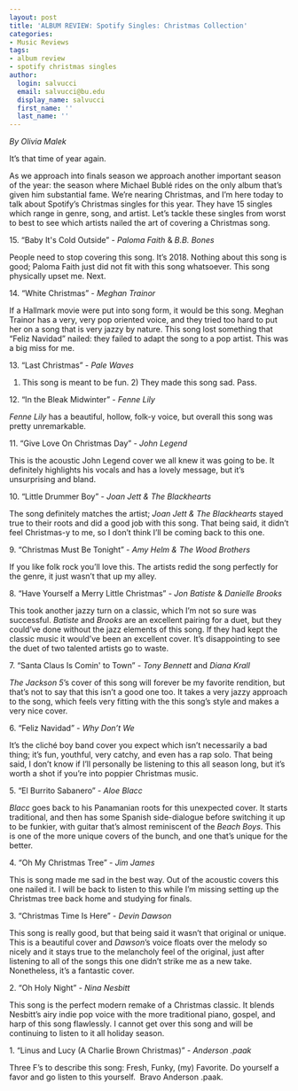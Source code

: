 ```yaml
---
layout: post
title: 'ALBUM REVIEW: Spotify Singles: Christmas Collection'
categories:
- Music Reviews
tags:
- album review
- spotify christmas singles
author:
  login: salvucci
  email: salvucci@bu.edu
  display_name: salvucci
  first_name: ''
  last_name: ''
---
```

_By Olivia Malek_

It’s that time of year again.

As we approach into finals season we approach another important season of the year: the season where Michael Bublé rides on the only album that’s given him substantial fame. We’re nearing Christmas, and I’m here today to talk about Spotify’s Christmas singles for this year. They have 15 singles which range in genre, song, and artist. Let’s tackle these singles from worst to best to see which artists nailed the art of covering a Christmas song.

15\. “Baby It's Cold Outside” - _Paloma Faith_ & _B.B. Bones_

People need to stop covering this song. It’s 2018. Nothing about this song is good; Paloma Faith just did not fit with this song whatsoever. This song physically upset me. Next.

14\. “White Christmas” - _Meghan Trainor​_

If a Hallmark movie were put into song form, it would be this song. Meghan Trainor has a very, very pop oriented voice, and they tried too hard to put her on a song that is very jazzy by nature. This song lost something that “Feliz Navidad” nailed: they failed to adapt the song to a pop artist. This was a big miss for me.

13\. “Last Christmas” - _Pale Waves_

1) This song is meant to be fun. 2) They made this song sad. Pass.

12\. “In the Bleak Midwinter” - _Fenne Lily_

_Fenne Lily_ has a beautiful, hollow, folk-y voice, but overall this song was pretty unremarkable.

11\. “Give Love On Christmas Day” - _John Legend_

This is the acoustic John Legend cover we all knew it was going to be. It definitely highlights his vocals and has a lovely message, but it’s unsurprising and bland.

10\. “Little Drummer Boy” - _Joan Jett & The Blackhearts_

The song definitely matches the artist; _Joan Jett & The Blackhearts_ stayed true to their roots and did a good job with this song. That being said, it didn’t feel Christmas-y to me, so I don’t think I’ll be coming back to this one.

9\. “Christmas Must Be Tonight” - _Amy Helm & The Wood Brothers_

If you like folk rock you’ll love this. The artists redid the song perfectly for the genre, it just wasn’t that up my alley.

8\. “Have Yourself a Merry Little Christmas” - _Jon Batiste_ & _Danielle Brooks_

This took another jazzy turn on a classic, which I’m not so sure was successful. _Batiste_ and _Brooks_ are an excellent pairing for a duet, but they could’ve done without the jazz elements of this song. If they had kept the classic music it would’ve been an excellent cover. It’s disappointing to see the duet of two talented artists go to waste.

7\. “Santa Claus Is Comin' to Town” - _Tony Bennett_ and _Diana Krall​_

_The Jackson 5_’s cover of this song will forever be my favorite rendition, but that’s not to say that this isn’t a good one too. It takes a very jazzy approach to the song, which feels very fitting with the this song’s style and makes a very nice cover.

6\. “Feliz Navidad” - _Why Don’t We_

It’s the cliché boy band cover you expect which isn’t necessarily a bad thing; it’s fun, youthful, very catchy, and even has a rap solo. That being said, I don’t know if I’ll personally be listening to this all season long, but it’s worth a shot if you’re into poppier Christmas music.

5\. “El Burrito Sabanero” - _Aloe Blacc​_

_Blacc_ goes back to his Panamanian roots for this unexpected cover. It starts traditional, and then has some Spanish side-dialogue before switching it up to be funkier, with guitar that’s almost reminiscent of the _Beach Boys_. This is one of the more unique covers of the bunch, and one that’s unique for the better.

4\. “Oh My Christmas Tree” - _Jim James_

This is song made me sad in the best way. Out of the acoustic covers this one nailed it. I will be back to listen to this while I’m missing setting up the Christmas tree back home and studying for finals.

3\. “Christmas Time Is Here” - _Devin Dawson_

This song is really good, but that being said it wasn’t that original or unique. This is a beautiful cover and _Dawson_’s voice floats over the melody so nicely and it stays true to the melancholy feel of the original, just after listening to all of the songs this one didn’t strike me as a new take. Nonetheless, it’s a fantastic cover.

2\. “Oh Holy Night” - _Nina Nesbitt​_

This song is the perfect modern remake of a Christmas classic. It blends Nesbitt’s airy indie pop voice with the more traditional piano, gospel, and harp of this song flawlessly. I cannot get over this song and will be continuing to listen to it all holiday season.

1\. “Linus and Lucy (A Charlie Brown Christmas)” - _Anderson .paak_

Three F’s to describe this song: Fresh, Funky, (my) Favorite. Do yourself a favor and go listen to this yourself.  Bravo Anderson .paak.